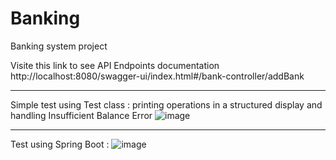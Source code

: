 # Banking
Banking system project

Visite this link to see API Endpoints documentation
http://localhost:8080/swagger-ui/index.html#/bank-controller/addBank
___
Simple test using Test class :
printing operations in a structured display and handling Insufficient Balance Error
![image](https://github.com/user-attachments/assets/f03eb64e-63cc-42ce-b9c7-24d5b9169bd1)
___
Test using Spring Boot :
![image](https://github.com/user-attachments/assets/259fadb4-3c8d-4620-beaf-7b5064a045a2)

